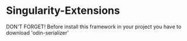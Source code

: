 # Singularity-Extensions

DON'T FORGET! Before install this framework in your project you have to download 'odin-serializer'
